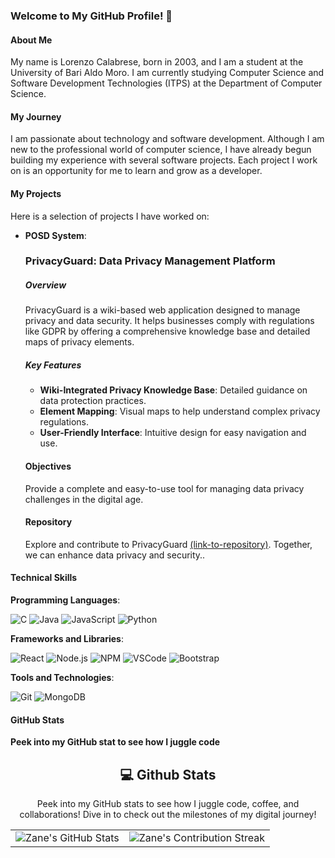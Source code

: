 ### Welcome to My GitHub Profile! 👋

#### About Me
My name is Lorenzo Calabrese, born in 2003, and I am a student at the University of Bari Aldo Moro. I am currently studying Computer Science and Software Development Technologies (ITPS) at the Department of Computer Science.

#### My Journey
I am passionate about technology and software development. Although I am new to the professional world of computer science, I have already begun building my experience with several software projects. Each project I work on is an opportunity for me to learn and grow as a developer.

#### My Projects
Here is a selection of projects I have worked on:
- **POSD System**:
   ### PrivacyGuard: Data Privacy Management Platform
  
  ##### Overview
     PrivacyGuard is a wiki-based web application designed to manage privacy and data security. It helps businesses comply with regulations like GDPR by
     offering a comprehensive knowledge base and detailed maps of privacy elements.

  ##### Key Features
   - **Wiki-Integrated Privacy Knowledge Base**: Detailed guidance on data protection practices.
   - **Element Mapping**: Visual maps to help understand complex privacy regulations.
   - **User-Friendly Interface**: Intuitive design for easy navigation and use.

  #### Objectives
     Provide a complete and easy-to-use tool for managing data privacy challenges in the digital age.

  #### Repository
     Explore and contribute to PrivacyGuard [(link-to-repository)](https://github.com/LorenzoCalabrese03/POSD_System?tab=readme-ov-file). Together, we can
     enhance data privacy and security..


#### Technical Skills
 **Programming Languages**:
  <div align="left">
    <!-- Replace with your framework skills -->
   <img src="https://img.icons8.com/color/48/000000/c-programming.png" alt="C"/>
   <img src="https://img.icons8.com/color/48/000000/java-coffee-cup-logo.png" alt="Java"/>
   <img src="https://img.icons8.com/color/48/000000/javascript.png" alt="JavaScript"/>
   <img src="https://img.icons8.com/color/48/000000/python.png" alt="Python"/>
</div>

 **Frameworks and Libraries**:
   <div align="left">
    <!-- Replace with your framework skills -->
   <img src="https://img.icons8.com/color/48/000000/react-native.png" alt="React"/>
   <img src="https://img.icons8.com/color/48/000000/nodejs.png" alt="Node.js"/>
   <img src="https://img.icons8.com/color/48/000000/npm.png" alt="NPM"/>
   <img src="https://img.icons8.com/fluent/48/000000/visual-studio-code-2019.png" alt="VSCode"/>
   <img src="https://img.icons8.com/color/48/000000/bootstrap.png" alt="Bootstrap"/>

</div>

 **Tools and Technologies**:
   <div align="left">
   <img src="https://img.icons8.com/color/48/000000/git.png" alt="Git"/>
   <img src="https://img.icons8.com/color/48/000000/mongodb.png" alt="MongoDB"/>
   
#### GitHub Stats
   **Peek into my GitHub stat to see how I juggle code**
   

<div align="center">
<h2 align="center" class="section-heading"> 💻 Github Stats</h2>
<p>Peek into my GitHub stats to see how I juggle code, coffee, and collaborations! Dive in to check out the milestones of my digital journey!</p>
 <table align="center" width="100%" height="100%" >
    <tr>
       <td><img style="border: none;" src="https://github-profile-summary-cards.vercel.app/api/cards/profile-details?username=zanepearton&theme=github_dark" alt="Zane's GitHub Stats"/></td>   
       <td><img style="border: none;" src="https://github-readme-streak-stats.herokuapp.com/?user=zanepearton&theme=merko" alt="Zane's Contribution Streak"/></td>
    </tr>
 </table>

 <table align="center" width="100%" height="100%" >
    <tr>
        <td><img style="border: none;" src="https://github-profile-summary-cards.vercel.app/api/cards/stats?username=LorenzoCalabrese03&theme=github_dark" alt="Lorenzo's GitHub Stats"/></td>
        <td><img style="border: none;" src="https://github-profile-summary-cards.vercel.app/api/cards/productive-time?username=LorenzoCalabrese03&theme=github_dark&utcOffset=10" alt="Lorenzo's GitHub Stats"/>
        <td><img style="border: none;" src="https://github-profile-summary-cards.vercel.app/api/cards/repos-per-language?username=lorenzocalabrese03&theme=github_dark" alt="Lorenzo's GitHub Stats"/></td>
        <td><img style="border: none;" src="https://github-profile-summary-cards.vercel.app/api/cards/most-commit-language?username=LorenzoCalabrese03&theme=github_dark" alt="Lorenzo's GitHub Stats"/></td>
    </tr>
 </table>
</div>

#### Goals
I am motivated to continue learning and improving my skills in the field of computer science. My goal is to contribute to innovative and impactful projects, and to collaborate with other developers to create high-quality software solutions.

#### Contact
- **Email**: lorenzocalabrese.aziendale@gmail.com
- **LinkedIn**: www.linkedin.com/in/lorenzo-calabrese-667a44276

Thank you for visiting my GitHub profile! Feel free to contact me for collaborations or questions about my projects.
